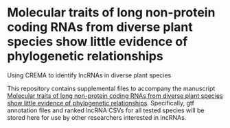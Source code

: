 # Molecular traits of long non-protein coding RNAs from diverse plant species show little evidence of phylogenetic relationships
Using CREMA to identify lncRNAs in diverse plant species

This repository contains supplemental files to accompany the manuscript [Molecular traits of long non-protein coding RNAs from diverse plant species show little evidence of phylogenetic relationships](https://doi.org/10.1534/g3.119.400201). 
Specifically, gtf annotation files and ranked lncRNA CSVs for all tested species will be stored here for use by other researchers interested in lncRNAs.
